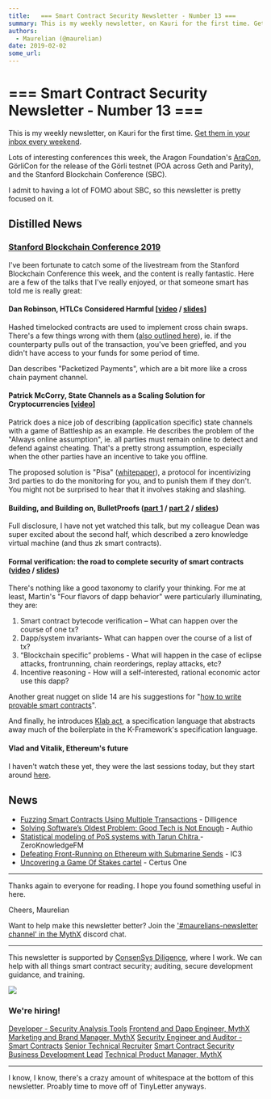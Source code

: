 ```yaml
---
title:   === Smart Contract Security Newsletter - Number 13 ===
summary: This is my weekly newsletter, on Kauri for the first time. Get them in your inbox every weekend. Lots of interesting conferences this week, the Aragon Foundations AraCon, GörliCon for the release of the Görli testnet (POA across Geth and Parity), and the Stanford Blockchain Conference (SBC). I admit to having a lot of FOMO about SBC, so this newsletter is pretty focused on it. Distilled NewsStanford Blockchain Conference 2019 Ive been fortunate to catch some of the livestream from the Stanford B
authors:
  - Maurelian (@maurelian)
date: 2019-02-02
some_url: 
---
```


#   === Smart Contract Security Newsletter - Number 13 ===

This is my weekly newsletter, on Kauri for the first time. [Get them in your inbox every weekend](https://tinyletter.com/smart-contract-security).

Lots of interesting conferences this week, the Aragon Foundation's [AraCon](https://aracon.one/), GörliCon for the release of the Görli testnet (POA across Geth and Parity), and the Stanford Blockchain Conference (SBC).

I admit to having a lot of FOMO about SBC, so this newsletter is pretty focused on it.


## Distilled News

### [Stanford Blockchain Conference 2019](https://cyber.stanford.edu/sbc19) 

I've been fortunate to catch some of the livestream from the Stanford Blockchain Conference this week, and the content is really fantastic. Here are a few of the talks that I've really enjoyed, or that someone smart has told me is really great:

#### Dan Robinson, HTLCs Considered Harmful [[video](https://youtu.be/sQOfnsW6PTY?t=2741) / [slides](https://cyber.stanford.edu/sites/default/files/htlcs_considered_harmful.pdf)]

Hashed timelocked contracts are used to implement cross chain swaps. There's a few things wrong with them ([also outlined here](https://medium.com/crypto-economics/an-illustrated-primer-on-cross-currency-swaps-in-htlcs-da90a90b60a9)), ie. if the counterparty pulls out of the transaction, you've been grieffed, and you didn't have access to your funds for some period of time.

Dan describes "Packetized Payments", which are a bit more like a cross chain payment channel.

#### Patrick McCorry, State Channels as a Scaling Solution for Cryptocurrencies [[video](https://youtu.be/sQOfnsW6PTY?t=4563)]

Patrick does a nice job of describing (application specific) state channels with a game of Battleship as an example. He describes the problem of the "Always online assumption", ie. all parties must remain online to detect and defend against cheating. That's a pretty strong assumption, especially when the other parties have an incentive to take you offline. 

The proposed solution is "Pisa" ([whitepaper](http://www0.cs.ucl.ac.uk/staff/P.McCorry/pisa.pdf)), a protocol for incentivizing 3rd parties to do the monitoring for you, and to punish them if they don't. You might not be surprised to hear that it involves staking and slashing. 

#### Building, and Building on, BulletProofs ([part 1](https://youtu.be/XckwEw8FyEA?t=2062) / [part 2](https://youtu.be/XckwEw8FyEA?t=2752) / [slides](https://cyber.stanford.edu/sites/default/files/bulletproofs_sbc19.pdf))

Full disclosure, I have not yet watched this talk, but my colleague Dean was super excited about the second half, which described a zero knowledge virtual machine (and thus zk smart contracts).

#### Formal verification: the road to complete security of smart contracts ([video](https://youtu.be/sQOfnsW6PTY?t=18863) / [slides](https://docs.google.com/presentation/d/1-NkTBnE8P48BUllwkrz8Dey2BPApQ3-RFi_clSA68M4/edit#slide=id.g33c747f0ce_0_5))

There's nothing like a good taxonomy to clarify your thinking. For me at least, Martin's "Four flavors of dapp behavior" were particularly illuminating, they are: 

1. Smart contract bytecode verification – What can happen over the course of one tx?
2. Dapp/system invariants- What can happen over the course of a list of tx?
3. “Blockchain specific” problems - What will happen in the case of eclipse attacks, frontrunning, chain reorderings, replay attacks, etc?
4. Incentive reasoning - How will a self-interested, rational economic actor use this dapp?

Another great nugget on slide 14 are his suggestions for "[how to write provable smart contracts](https://docs.google.com/presentation/d/1-NkTBnE8P48BUllwkrz8Dey2BPApQ3-RFi_clSA68M4/edit#slide=id.g4ddfd94cc3_0_95)". 

And finally, he introduces [Klab act](https://github.com/dapphub/klab/blob/master/acts.md), a specification language that abstracts away much of the boilerplate in the K-Framework's specification language.


#### Vlad and Vitalik, Ethereum's future

I haven't watch these yet, they were the last sessions today, but they start around [here](https://youtu.be/U5fEvfAFs_o?t=18356).


## News
* [Fuzzing Smart Contracts Using Multiple Transactions](https://medium.com/consensys-diligence/fuzzing-smart-contracts-using-multiple-transactions-51471e4b3c69) - Dilligence
* [Solving Software’s Oldest Problem: Good Tech is Not Enough](https://medium.com/@wadeAlexC/solving-softwares-oldest-problem-good-tech-is-not-enough-2377cf810419) - Authio
* [Statistical modeling of PoS systems with Tarun Chitra
](https://www.zeroknowledge.fm/61) - ZeroKnowledgeFM
* [Defeating Front-Running on Ethereum with Submarine Sends](https://www.youtube.com/watch?v=N8PDKoptmPs) - IC3
* [Uncovering a Game Of Stakes cartel](https://medium.com/certus-one/uncovering-a-game-of-stakes-cartel-f895d9591da1) - Certus One

----

Thanks again to everyone for reading. I hope you found something useful in here.

Cheers,
Maurelian



Want to help make this newsletter better? Join the ['#maurelians-newsletter channel' in the MythX](https://discord.gg/X4u2aT) discord chat.

----

This newsletter is supported by [ConsenSys Diligence](https://consensys.net/diligence), where I work. We can help with all things smart contract security; auditing, secure development guidance, and training.

![](https://i.imgur.com/EyNCiSx.png)


### We're hiring!

<a href="https://consensys.net/open-roles/1129067/">Developer - Security Analysis Tools</a>
<a href="https://consensys.net/open-roles/1401943/">Frontend and Dapp Engineer, MythX</a>
<a href="https://consensys.net/open-roles/1420298/">Marketing and Brand Manager, MythX</a>
<a href="https://consensys.net/open-roles/609611/">Security Engineer and Auditor - Smart Contracts</a>
<a href="https://consensys.net/open-roles/1401927/">Senior Technical Recruiter</a>
<a href="https://consensys.net/open-roles/902518/">Smart Contract Security Business Development Lead</a>
<a href="https://consensys.net/open-roles/1401931/">Technical Product Manager, MythX</a>

----

I know, I know, there's a crazy amount of whitespace at the bottom of this newsletter. Proably time to move off of TinyLetter anyways.